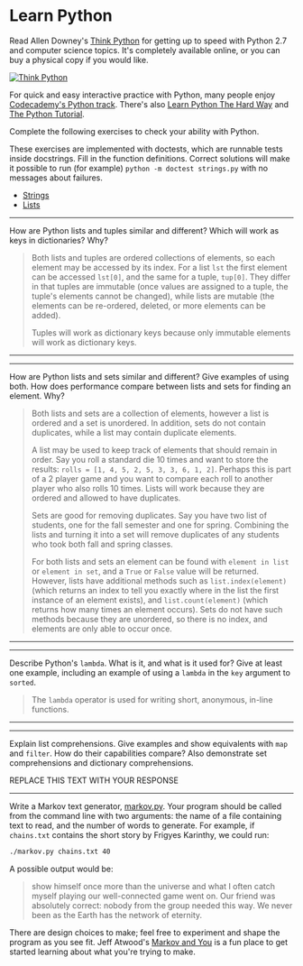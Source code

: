 # Learn Python

Read Allen Downey's [Think Python](http://www.greenteapress.com/thinkpython/) for getting up to speed with Python 2.7 and computer science topics. It's completely available online, or you can buy a physical copy if you would like.

[![Think Python](img/think_python.png)](http://www.greenteapress.com/thinkpython/)

For quick and easy interactive practice with Python, many people enjoy [Codecademy's Python track](http://www.codecademy.com/en/tracks/python). There's also [Learn Python The Hard Way](http://learnpythonthehardway.org/book/) and [The Python Tutorial](https://docs.python.org/2/tutorial/).

Complete the following exercises to check your ability with Python.

These exercises are implemented with doctests, which are runnable tests inside docstrings. Fill in the function definitions. Correct solutions will make it possible to run (for example) `python -m doctest strings.py` with no messages about failures.

 * [Strings](python/strings.py)
 * [Lists](python/lists.py)


---

How are Python lists and tuples similar and different? Which will work as keys in dictionaries? Why?

> Both lists and tuples are ordered collections of elements, so each element may be accessed by its index. For a list `lst` the first element can be accessed `lst[0]`, and the same for a tuple, `tup[0]`. They differ in that tuples are immutable (once values are assigned to a tuple, the tuple's elements cannot be changed), while lists are mutable (the elements can be re-ordered, deleted, or more elements can be added).
>
> Tuples will work as dictionary keys because only immutable elements will work as dictionary keys.

---


---

How are Python lists and sets similar and different? Give examples of using both. How does performance compare between lists and sets for finding an element. Why?

> Both lists and sets are a collection of elements, however a list is ordered and a set is unordered. In addition, sets do not contain duplicates, while a list may contain duplicate elements.
>
> A list may be used to keep track of elements that should remain in order. Say you roll a standard die 10 times and want to store the results: `rolls = [1, 4, 5, 2, 5, 3, 3, 6, 1, 2]`. Perhaps this is part of a 2 player game and you want to compare each roll to another player who also rolls 10 times. Lists will work because they are ordered and allowed to have duplicates.
>
> Sets are good for removing duplicates. Say you have two list of students, one for the fall semester and one for spring. Combining the lists and turning it into a set will remove duplicates of any students who took both fall and spring classes.
>
> For both lists and sets an element can be found with `element in list` or `element in set`, and a `True` or `False` value will be returned. However, lists have additional methods such as `list.index(element)` (which returns an index to tell you exactly where in the list the first instance of an element exists), and `list.count(element)` (which returns how many times an element occurs). Sets do not have such methods because they are unordered, so there is no index, and elements are only able to occur once.

---


---

Describe Python's `lambda`. What is it, and what is it used for? Give at least one example, including an example of using a `lambda` in the `key` argument to `sorted`.

> The `lambda` operator is used for writing short, anonymous, in-line functions.

---


---

Explain list comprehensions. Give examples and show equivalents with `map` and `filter`. How do their capabilities compare? Also demonstrate set comprehensions and dictionary comprehensions.

REPLACE THIS TEXT WITH YOUR RESPONSE

---


Write a Markov text generator, [markov.py](python/markov.py). Your program should be called from the command line with two arguments: the name of a file containing text to read, and the number of words to generate. For example, if `chains.txt` contains the short story by Frigyes Karinthy, we could run:

```bash
./markov.py chains.txt 40
```

A possible output would be:

> show himself once more than the universe and what I often catch myself playing our well-connected game went on. Our friend was absolutely correct: nobody from the group needed this way. We never been as the Earth has the network of eternity.

There are design choices to make; feel free to experiment and shape the program as you see fit. Jeff Atwood's [Markov and You](http://blog.codinghorror.com/markov-and-you/) is a fun place to get started learning about what you're trying to make.
